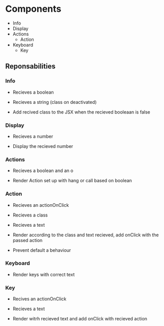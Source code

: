 # Components

- Info
- Display
- Actions
  - Action
- Keyboard
  - Key

## Reponsabilities

### Info

- Recieves a boolean
- Recieves a string (class on deactivated)

- Add recived class to the JSX when the recieved booleaan is false

### Display

- Recieves a number

- Display the recieved number

### Actions

- Recieves a boolean and an o

- Render Action set up with hang or call based on boolean

### Action

- Recieves an actionOnClick
- Recieves a class
- Recieves a text

- Render according to the class and text recieved, add onClick with the passed action
- Prevent default a behaviour

### Keyboard

- Render keys with correct text

### Key

- Recives an actionOnClick
- Recieves a text

- Render witrh recieved text and add onClick with recieved action
